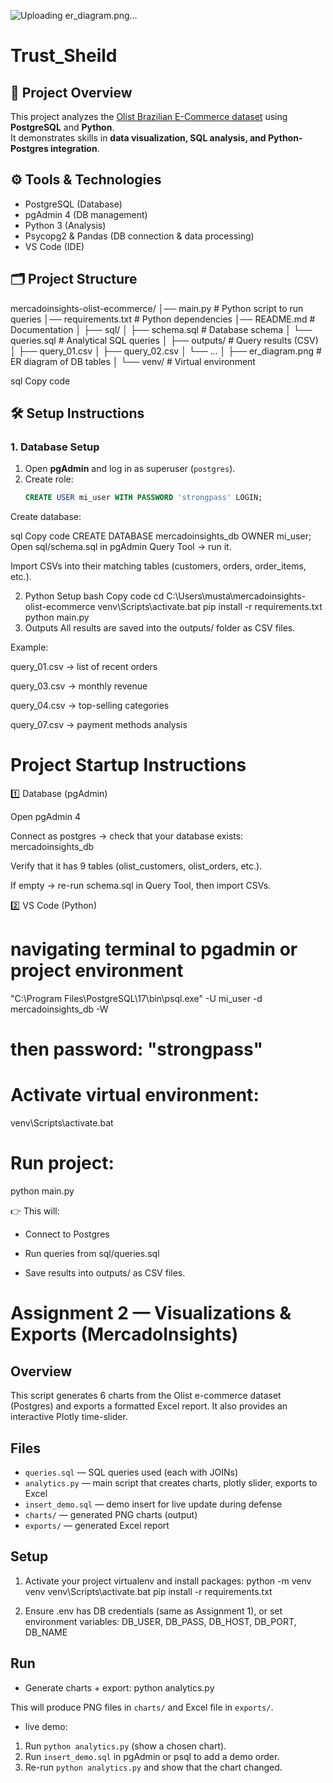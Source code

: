 ![Uploading er_diagram.png…]()

# Trust_Sheild

## 📌 Project Overview
This project analyzes the [Olist Brazilian E-Commerce dataset](https://www.kaggle.com/datasets/olistbr/brazilian-ecommerce) using **PostgreSQL** and **Python**.  
It demonstrates skills in **data visualization, SQL analysis, and Python-Postgres integration**.  

## ⚙️ Tools & Technologies
- PostgreSQL (Database)
- pgAdmin 4 (DB management)
- Python 3 (Analysis)
- Psycopg2 & Pandas (DB connection & data processing)
- VS Code (IDE)

## 🗂️ Project Structure
mercadoinsights-olist-ecommerce/
│── main.py # Python script to run queries
│── requirements.txt # Python dependencies
│── README.md # Documentation
│
├── sql/
│ ├── schema.sql # Database schema
│ └── queries.sql # Analytical SQL queries
│
├── outputs/ # Query results (CSV)
│ ├── query_01.csv
│ ├── query_02.csv
│ └── ...
│
├── er_diagram.png # ER diagram of DB tables
│
└── venv/ # Virtual environment

sql
Copy code

## 🛠️ Setup Instructions

### 1. Database Setup
1. Open **pgAdmin** and log in as superuser (`postgres`).
2. Create role:
   ```sql
   CREATE USER mi_user WITH PASSWORD 'strongpass' LOGIN;
Create database:

sql
Copy code
CREATE DATABASE mercadoinsights_db OWNER mi_user;
Open sql/schema.sql in pgAdmin Query Tool → run it.

Import CSVs into their matching tables (customers, orders, order_items, etc.).

2. Python Setup
bash
Copy code
cd C:\Users\musta\mercadoinsights-olist-ecommerce
venv\Scripts\activate.bat
pip install -r requirements.txt
python main.py
3. Outputs
All results are saved into the outputs/ folder as CSV files.

Example:

query_01.csv → list of recent orders

query_03.csv → monthly revenue

query_04.csv → top-selling categories

query_07.csv → payment methods analysis


# Project Startup Instructions

1️⃣ Database (pgAdmin)

Open pgAdmin 4

Connect as postgres → check that your database exists: mercadoinsights_db

Verify that it has 9 tables (olist_customers, olist_orders, etc.).

If empty → re-run schema.sql in Query Tool, then import CSVs.

2️⃣ VS Code (Python)

# navigating terminal to pgadmin or project environment
"C:\Program Files\PostgreSQL\17\bin\psql.exe" -U mi_user -d mercadoinsights_db -W
# then password: "strongpass"


# Activate virtual environment:

venv\Scripts\activate.bat


# Run project:

python main.py


👉 This will:

* Connect to Postgres

* Run queries from sql/queries.sql

* Save results into outputs/ as CSV files.

# Assignment 2 — Visualizations & Exports (MercadoInsights)

## Overview
This script generates 6 charts from the Olist e-commerce dataset (Postgres) and exports a formatted Excel report. It also provides an interactive Plotly time-slider.

## Files
- `queries.sql` — SQL queries used (each with JOINs)
- `analytics.py` — main script that creates charts, plotly slider, exports to Excel
- `insert_demo.sql` — demo insert for live update during defense
- `charts/` — generated PNG charts (output)
- `exports/` — generated Excel report

## Setup
1. Activate your project virtualenv and install packages:
python -m venv venv
venv\Scripts\activate.bat
pip install -r requirements.txt

1. Ensure .env has DB credentials (same as Assignment 1), or set environment variables:
DB_USER, DB_PASS, DB_HOST, DB_PORT, DB_NAME

## Run
- Generate charts + export:
python analytics.py

This will produce PNG files in `charts/` and Excel file in `exports/`.

- live demo:
1. Run `python analytics.py` (show a chosen chart).
2. Run `insert_demo.sql` in pgAdmin or psql to add a demo order.
3. Re-run `python analytics.py` and show that the chart changed.



